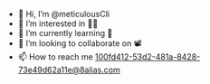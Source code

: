 - 👋 Hi, I’m @meticulousCli
- 👀 I’m interested in 🧑‍💻
- 🌱 I’m currently learning 🤖
- 💞️ I’m looking to collaborate on 📽
- 📫 How to reach me 100fd412-53d2-481a-8428-73e49d62a11e@8alias.com

<!---
meticulousCli/meticulousCli is a ✨ special ✨ repository because its `README.md` (this file) appears on your GitHub profile.
You can click the Preview link to take a look at your changes.
--->
